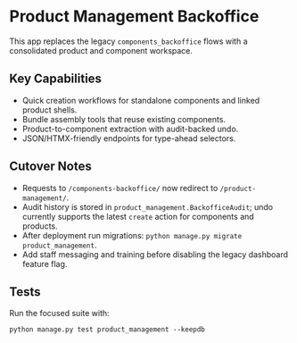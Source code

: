 # Product Management Backoffice

This app replaces the legacy `components_backoffice` flows with a consolidated product and component workspace.

## Key Capabilities

- Quick creation workflows for standalone components and linked product shells.
- Bundle assembly tools that reuse existing components.
- Product-to-component extraction with audit-backed undo.
- JSON/HTMX-friendly endpoints for type-ahead selectors.

## Cutover Notes

- Requests to `/components-backoffice/` now redirect to `/product-management/`.
- Audit history is stored in `product_management.BackofficeAudit`; undo currently supports the latest `create` action for components and products.
- After deployment run migrations: `python manage.py migrate product_management`.
- Add staff messaging and training before disabling the legacy dashboard feature flag.

## Tests

Run the focused suite with:

```
python manage.py test product_management --keepdb
```

